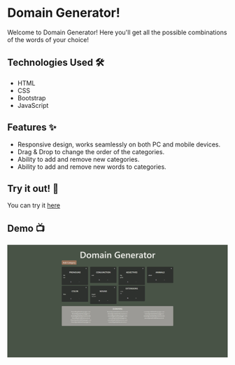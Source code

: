 # Domain Generator!

Welcome to Domain Generator! Here you'll get all the possible combinations of the words of your choice!

## Technologies Used 🛠️

- HTML
- CSS
- Bootstrap
- JavaScript

## Features ✨

- Responsive design, works seamlessly on both PC and mobile devices.
- Drag & Drop to change the order of the categories.
- Ability to add and remove new categories.
- Ability to add and remove new words to categories.

## Try it out! 🚀

You can try it [here](https://blondymartinez.github.io/DomainGenerator/)

## Demo 📺
![Domain Generator Demo](domain_generator.gif)
